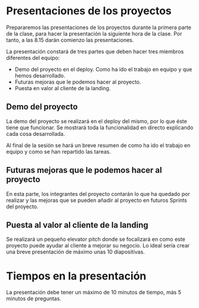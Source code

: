 # Presentaciones de los proyectos

Prepararemos las presentaciones de los proyectos durante la primera parte de la clase, para hacer la presentación la siguiente hora de la clase. Por tanto, a las 8.15 darán comienzo las presentaciones.

La presentación constará de tres partes que deben hacer tres miembros diferentes del equipo:

* Demo del proyecto en el deploy. Como ha ido el trabajo en equipo y que hemos desarrollado.
* Futuras mejoras que le podemos hacer al proyecto.
* Puesta en valor al cliente de la landing.

## Demo del proyecto

La demo del proyecto se realizará en el deploy del mismo, por lo que éste tiene que funcionar. Se mostrará toda la funcionalidad en directo explicando cada cosa desarrollada.

Al final de la sesión se hará un breve resumen de como ha ido el trabajo en equipo y como se han repartido las tareas.

## Futuras mejoras que le podemos hacer al proyecto

En esta parte, los integrantes del proyecto contarán lo que ha quedado por realizar y las mejoras que se pueden añadir al proyecto en futuros Sprints del proyecto.

## Puesta al valor al cliente de la landing

Se realizará un pequeño elevator pitch donde se focalizará en como este proyecto puede ayudar al cliente a mejorar su negocio. Lo ideal sería crear una breve presentación de máximo unas 10 diapositivas.

# Tiempos en la presentación

La presentación debe tener un máximo de 10 minutos de tiempo, más 5 minutos de preguntas.